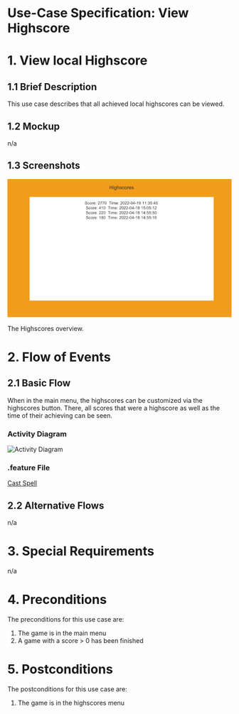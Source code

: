 # Use-Case Specification: View Highscore

# 1. View local Highscore

## 1.1 Brief Description
This use case describes that all achieved local highscores can be viewed.

## 1.2 Mockup
 n/a

## 1.3 Screenshots
![Before Cast](../res/ss/highscores.PNG)

The Highscores overview.


# 2. Flow of Events

## 2.1 Basic Flow
When in the main menu, the highscores can be customized via the highscores button. There, all scores that were a highscore as well as the time of their achieving can be seen.

### Activity Diagram
![Activity Diagram](../activity_diagrams/.svg)

### .feature File
[Cast Spell](../features/.feature)

## 2.2 Alternative Flows
n/a

# 3. Special Requirements
n/a

# 4. Preconditions
The preconditions for this use case are:
1. The game is in the main menu
2. A game with a score > 0 has been finished

# 5. Postconditions
The postconditions for this use case are:
1. The game is in the highscores menu
